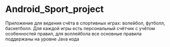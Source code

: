 # Android_Sport_project
Приложение  для ведения счёта в спортивных играх: волейбол, футболл, баскетболл. 
Для каждой игры есть персональный счётчик с учётом особенностей правил, для воллейбола все основные правила поддержаны на уровне Java кода
